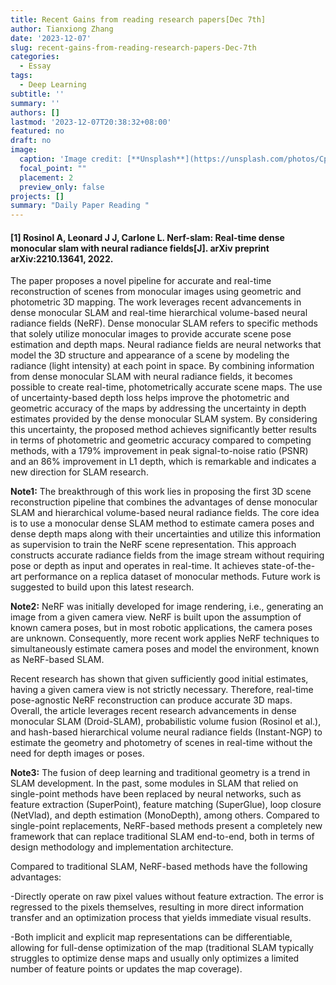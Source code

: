 ```yaml
---
title: Recent Gains from reading research papers[Dec 7th]
author: Tianxiong Zhang
date: '2023-12-07'
slug: recent-gains-from-reading-research-papers-Dec-7th
categories:
  - Essay
tags:
  - Deep Learning
subtitle: ''
summary: ''
authors: []
lastmod: '2023-12-07T20:38:32+08:00'
featured: no
draft: no
image:
  caption: 'Image credit: [**Unsplash**](https://unsplash.com/photos/CpkOjOcXdUY)'
  focal_point: ""
  placement: 2
  preview_only: false
projects: []
summary: "Daily Paper Reading "
---
```

#### [1] Rosinol A, Leonard J J, Carlone L. Nerf-slam: Real-time dense monocular slam with neural radiance fields[J]. arXiv preprint arXiv:2210.13641, 2022.

The paper proposes a novel pipeline for accurate and real-time reconstruction of scenes from monocular images using geometric and photometric 3D mapping. The work leverages recent advancements in dense monocular SLAM and real-time hierarchical volume-based neural radiance fields (NeRF). Dense monocular SLAM refers to specific methods that solely utilize monocular images to provide accurate scene pose estimation and depth maps. Neural radiance fields are neural networks that model the 3D structure and appearance of a scene by modeling the radiance (light intensity) at each point in space. By combining information from dense monocular SLAM with neural radiance fields, it becomes possible to create real-time, photometrically accurate scene maps. The use of uncertainty-based depth loss helps improve the photometric and geometric accuracy of the maps by addressing the uncertainty in depth estimates provided by the dense monocular SLAM system. By considering this uncertainty, the proposed method achieves significantly better results in terms of photometric and geometric accuracy compared to competing methods, with a 179% improvement in peak signal-to-noise ratio (PSNR) and an 86% improvement in L1 depth, which is remarkable and indicates a new direction for SLAM research.

**Note1:**
The breakthrough of this work lies in proposing the first 3D scene reconstruction pipeline that combines the advantages of dense monocular SLAM and hierarchical volume-based neural radiance fields. The core idea is to use a monocular dense SLAM method to estimate camera poses and dense depth maps along with their uncertainties and utilize this information as supervision to train the NeRF scene representation. This approach constructs accurate radiance fields from the image stream without requiring pose or depth as input and operates in real-time. It achieves state-of-the-art performance on a replica dataset of monocular methods. Future work is suggested to build upon this latest research.

**Note2:** 
NeRF was initially developed for image rendering, i.e., generating an image from a given camera view. NeRF is built upon the assumption of known camera poses, but in most robotic applications, the camera poses are unknown. Consequently, more recent work applies NeRF techniques to simultaneously estimate camera poses and model the environment, known as NeRF-based SLAM.

Recent research has shown that given sufficiently good initial estimates, having a given camera view is not strictly necessary. Therefore, real-time pose-agnostic NeRF reconstruction can produce accurate 3D maps. Overall, the article leverages recent research advancements in dense monocular SLAM (Droid-SLAM), probabilistic volume fusion (Rosinol et al.), and hash-based hierarchical volume neural radiance fields (Instant-NGP) to estimate the geometry and photometry of scenes in real-time without the need for depth images or poses.

**Note3:**
The fusion of deep learning and traditional geometry is a trend in SLAM development. In the past, some modules in SLAM that relied on single-point methods have been replaced by neural networks, such as feature extraction (SuperPoint), feature matching (SuperGlue), loop closure (NetVlad), and depth estimation (MonoDepth), among others. Compared to single-point replacements, NeRF-based methods present a completely new framework that can replace traditional SLAM end-to-end, both in terms of design methodology and implementation architecture.

Compared to traditional SLAM, NeRF-based methods have the following advantages:

-Directly operate on raw pixel values without feature extraction. The error is regressed to the pixels themselves, resulting in more direct information transfer and an optimization process that yields immediate visual results.

-Both implicit and explicit map representations can be differentiable, allowing for full-dense optimization of the map (traditional SLAM typically struggles to optimize dense maps and usually only optimizes a limited number of feature points or updates the map coverage).